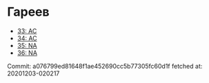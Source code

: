 # Гареев
- [33: AC](33.md)
- [34: AC](34.md)
- [35: NA](35.md)
- [36: NA](36.md)

Commit: a076799ed81648f1ae452690cc5b77305fc60d1f
 fetched at: 20201203-020217
